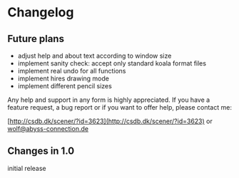 # Changelog

## Future plans

- adjust help and about text according to window size
- implement sanity check: accept only standard koala format files
- implement real undo for all functions
- implement hires drawing mode
- implement different pencil sizes

Any help and support in any form is highly appreciated.
If you have a feature request, a bug report or if you want to offer help, please contact me:

[http://csdb.dk/scener/?id=3623](http://csdb.dk/scener/?id=3623)
or
[wolf@abyss-connection.de](wolf@abyss-connection.de)


## Changes in 1.0

initial release

